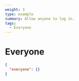 ```yaml
---
weight: 3
type: example
summary: Allow anyone to log in.
tags:
  - Everyone
---
```


# Everyone

```json
{
  "everyone": {}
}
```
